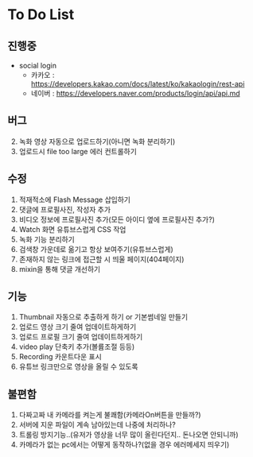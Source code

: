 # To Do List

## 진행중

- social login
  - 카카오 : https://developers.kakao.com/docs/latest/ko/kakaologin/rest-api
  - 네이버 : https://developers.naver.com/products/login/api/api.md

## 버그

2. 녹화 영상 자동으로 업로드하기(아니면 녹화 분리하기)
3. 업로드시 file too large 에러 컨트롤하기

## 수정

1. 적재적소에 Flash Message 삽입하기
1. 댓글에 프로필사진, 작성자 추가
1. 비디오 정보에 프로필사진 추가(모든 아이디 옆에 프로필사진 추가?)
1. Watch 화면 유튜브스럽게 CSS 작업
1. 녹화 기능 분리하기
1. 검색창 가운데로 옮기고 항상 보여주기(유튜브스럽게)
1. 존재하지 않는 링크에 접근할 시 띄울 페이지(404페이지)
1. mixin을 통해 댓글 개선하기

## 기능

1. Thumbnail 자동으로 추출하게 하기 or 기본썸네일 만들기
1. 업로드 영상 크기 줄여 업데이트하게하기
1. 업로드 프로필 크기 줄여 업데이트하게하기
1. video play 단축키 추가(볼륨조절 등등)
1. Recording 카운트다운 표시
1. 유튜브 링크만으로 영상을 올릴 수 있도록

## 불편함

1. 다짜고짜 내 카메라를 켜는게 불쾌함(카메라On버튼을 만들까?)
2. 서버에 지운 파일이 계속 남아있는데 나중에 처리하나?
3. 트롤링 방지기능..(유저가 영상을 너무 많이 올린다던지.. 돈나오면 안되니까)
4. 카메라가 없는 pc에서는 어떻게 동작하나?(없을 경우 에러메세지 띄우기)

